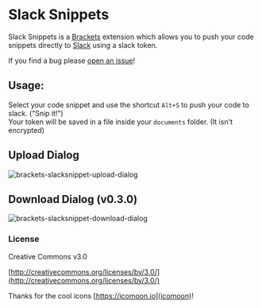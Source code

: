 # Slack Snippets

Slack Snippets is a [Brackets](https://github.com/adobe/brackets) extension which allows you to push your code snippets directly to [Slack](https://slack.com) using a slack token.


If you find a bug please [open an issue](https://github.com/Wikunia/brackets-slacksnippet/issues)!


## Usage:
Select your code snippet and use the shortcut `Alt+S` to push your code to slack. ("Snip it!")    
Your token will be saved in a file inside your `documents` folder. (It isn't encrypted)

## Upload Dialog
![brackets-slacksnippet-upload-dialog](https://cloud.githubusercontent.com/assets/4931746/5667317/14f36594-9767-11e4-86bf-7c03a894cfc5.png)

## Download Dialog (v0.3.0)
![brackets-slacksnippet-download-dialog](https://cloud.githubusercontent.com/assets/4931746/5667316/14f24dd0-9767-11e4-9ab3-2e1515c889ac.png)


### License
Creative Commons v3.0

[http://creativecommons.org/licenses/by/3.0/](http://creativecommons.org/licenses/by/3.0/)

Thanks for the cool icons [https://icomoon.io](icomoon)!

